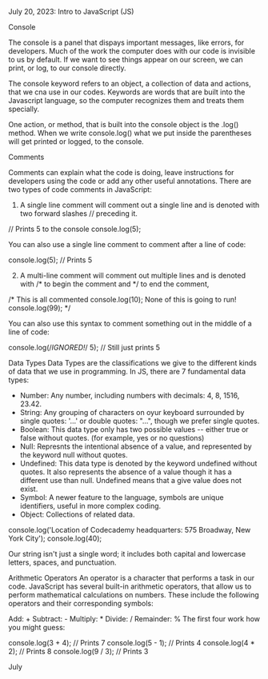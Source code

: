July 20, 2023:
Intro to JavaScript (JS)

Console

The console is a panel that dispays important messages, like errors, for developers. Much of the work the computer does with our code is invisible to us by default. If we want to see things appear on our screen, we can print, or log, to our console directly. 

The console keyword refers to an object, a collection of data and actions, that we cna use in our codes. Keywords are words that are built into the Javascript language, so the computer recognizes them and treats them specially. 

One action, or method, that is built into the console object is the .log() method. When we write console.log() what we put inside the parentheses will get printed or logged, to the console.

Comments

Comments can explain what the code is doing, leave instructions for developers using the code or add any other useful annotations. 
There are two types of code comments in JavaScript: 
1. A single line comment will comment out a single line and is denoted with two forward slashes // preceding it.

// Prints 5 to the console
console.log(5);

You can also use a single line comment to comment after a line of code:

console.log(5);  // Prints 5 

2. A multi-line comment will comment out multiple lines and is denoted with /* to begin the comment and */ to end the comment,

/*
This is all commented 
console.log(10);
None of this is going to run!
console.log(99);
*/

You can also use this syntax to comment something out in the middle of a line of code:

console.log(/*IGNORED!*/ 5);  // Still just prints 5 

Data Types
Data Types are the classifications we give to the different kinds of data that we use in programming. In JS, there are 7 fundamental data types:
- Number: Any number, including numbers with decimals: 4, 8, 1516, 23.42.
- String: Any grouping of  characters on oyur keyboard surrounded by single quotes: '...' or double quotes: "...", though we prefer single quotes.
- Boolean: This data type only has two possible values -- either true or false without quotes. (for example, yes or no questions)
- Null: Represnts the intentional absence of a value, and represented by the keyword null without quotes.
- Undefined: This data type is denoted by the keyword undefined without quotes. It also represents the absence of a value though it has a different use than null. Undefined means that a give value does not exist.
- Symbol: A newer feature to the language, symbols are unique identifiers, useful in more complex coding. 
- Object: Collections of related data.

console.log('Location of Codecademy headquarters: 575 Broadway, New York City');
console.log(40);

Our string isn't just a single word; it includes both capital and lowercase letters, spaces, and punctuation. 

Arithmetic Operators
An operator is a character that performs a task in our code. JavaScript has several built-in arithmetic operators, that allow us to perform mathematical calculations on numbers. These include the following operators and their corresponding symbols:

Add: +
Subtract: -
Multiply: *
Divide: /
Remainder: %
The first four work how you might guess:

console.log(3 + 4); // Prints 7
console.log(5 - 1); // Prints 4
console.log(4 * 2); // Prints 8
console.log(9 / 3); // Prints 3


July